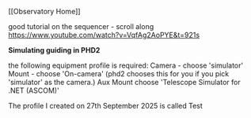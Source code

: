 [[Observatory Home]]

good tutorial on the sequencer - scroll along
https://www.youtube.com/watch?v=VqfAg2AoPYE&t=921s

**Simulating guiding in PHD2**

the following equipment profile is required:
Camera - choose 'simulator'
Mount - choose 'On-camera'  (phd2 chooses this for you if you pick 'simulator' as the camera.)
Aux Mount choose 'Telescope Simulator for .NET (ASCOM)'

The profile I created on 27th September 2025 is called Test




